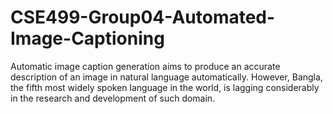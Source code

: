 # CSE499-Group04-Automated-Image-Captioning
Automatic image caption generation aims to produce an accurate description of an image in natural language automatically. However, Bangla, the fifth most widely spoken language in the world, is lagging considerably in the research and development of such domain.
